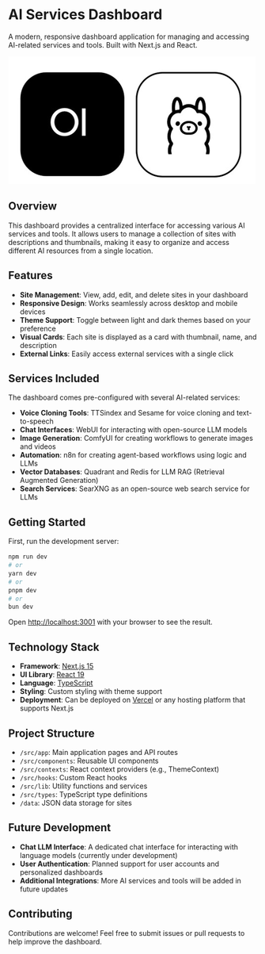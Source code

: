 # AI Services Dashboard

A modern, responsive dashboard application for managing and accessing AI-related services and tools. Built with Next.js and React.

![Dashboard Screenshot](/public/images/openwebui.jpg)

## Overview

This dashboard provides a centralized interface for accessing various AI services and tools. It allows users to manage a collection of sites with descriptions and thumbnails, making it easy to organize and access different AI resources from a single location.

## Features

- **Site Management**: View, add, edit, and delete sites in your dashboard
- **Responsive Design**: Works seamlessly across desktop and mobile devices
- **Theme Support**: Toggle between light and dark themes based on your preference
- **Visual Cards**: Each site is displayed as a card with thumbnail, name, and description
- **External Links**: Easily access external services with a single click

## Services Included

The dashboard comes pre-configured with several AI-related services:

- **Voice Cloning Tools**: TTSindex and Sesame for voice cloning and text-to-speech
- **Chat Interfaces**: WebUI for interacting with open-source LLM models
- **Image Generation**: ComfyUI for creating workflows to generate images and videos
- **Automation**: n8n for creating agent-based workflows using logic and LLMs
- **Vector Databases**: Quadrant and Redis for LLM RAG (Retrieval Augmented Generation)
- **Search Services**: SearXNG as an open-source web search service for LLMs

## Getting Started

First, run the development server:

```bash
npm run dev
# or
yarn dev
# or
pnpm dev
# or
bun dev
```

Open [http://localhost:3001](http://localhost:3001) with your browser to see the result.

## Technology Stack

- **Framework**: [Next.js 15](https://nextjs.org/)
- **UI Library**: [React 19](https://react.dev/)
- **Language**: [TypeScript](https://www.typescriptlang.org/)
- **Styling**: Custom styling with theme support
- **Deployment**: Can be deployed on [Vercel](https://vercel.com/) or any hosting platform that supports Next.js

## Project Structure

- `/src/app`: Main application pages and API routes
- `/src/components`: Reusable UI components
- `/src/contexts`: React context providers (e.g., ThemeContext)
- `/src/hooks`: Custom React hooks
- `/src/lib`: Utility functions and services
- `/src/types`: TypeScript type definitions
- `/data`: JSON data storage for sites

## Future Development

- **Chat LLM Interface**: A dedicated chat interface for interacting with language models (currently under development)
- **User Authentication**: Planned support for user accounts and personalized dashboards
- **Additional Integrations**: More AI services and tools will be added in future updates

## Contributing

Contributions are welcome! Feel free to submit issues or pull requests to help improve the dashboard.

